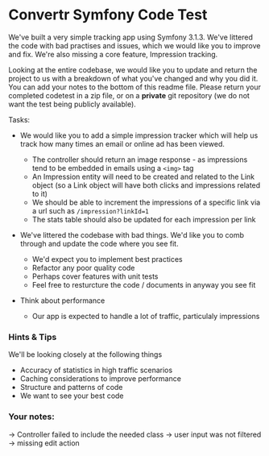 # Convertr Symfony Code Test

We've built a very simple tracking app using Symfony 3.1.3. We've littered the code with bad practises and issues, which we would like you to improve and fix. We're also missing a core feature, Impression tracking.

Looking at the entire codebase, we would like you to update and return the project to us with a breakdown of what you've changed and why you did it. You can add your notes to the bottom of this readme file. 
Please return your completed codetest in a zip file, or on a **private** git repository (we do not want the test being publicly available).

Tasks:

* We would like you to add a simple impression tracker which will help us track how many times an email or online ad has been viewed.
    * The controller should return an image response - as impressions tend to be embedded in emails using a `<img>` tag
    * An Impression entity will need to be created and related to the Link object (so a Link object will have both clicks and impressions related to it)
    * We should be able to increment the impressions of a specific link via a url such as `/impression?linkId=1`
    * The stats table should also be updated for each impression per link

* We've littered the codebase with bad things. We'd like you to comb through and update the code where you see fit.
	* We'd expect you to implement best practices
	* Refactor any poor quality code
	* Perhaps cover features with unit tests
	* Feel free to resturcture the code / documents in anyway you see fit
	
* Think about performance
	* Our app is expected to handle a lot of traffic, particulaly impressions
	
### Hints & Tips

We'll be looking closely at the following things

* Accuracy of statistics in high traffic scenarios
* Caching considerations to improve performance
* Structure and patterns of code
* We want to see your best code


### Your notes:
-> Controller failed to include the needed class
-> user input was not filtered
-> missing edit action
